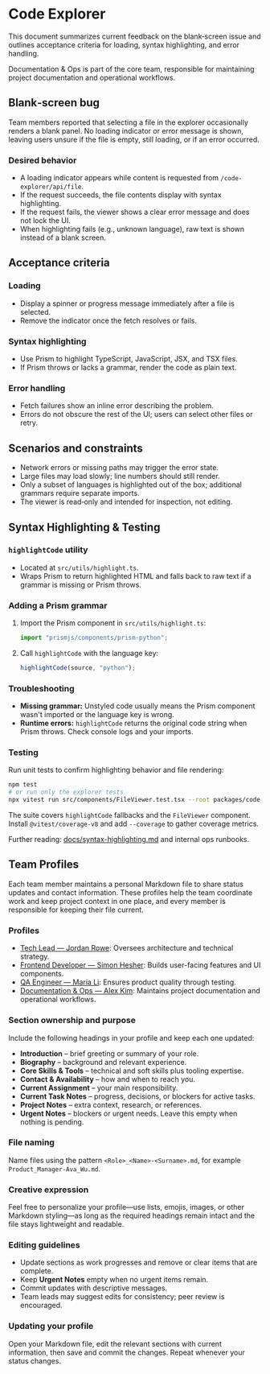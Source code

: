 # Code Explorer

This document summarizes current feedback on the blank‑screen issue and outlines acceptance criteria for loading, syntax highlighting, and error handling.

Documentation & Ops is part of the core team, responsible for maintaining project documentation and operational workflows.

## Blank‑screen bug

Team members reported that selecting a file in the explorer occasionally renders a blank panel. No loading indicator or error message is shown, leaving users unsure if the file is empty, still loading, or if an error occurred.

### Desired behavior

- A loading indicator appears while content is requested from `/code-explorer/api/file`.
- If the request succeeds, the file contents display with syntax highlighting.
- If the request fails, the viewer shows a clear error message and does not lock the UI.
- When highlighting fails (e.g., unknown language), raw text is shown instead of a blank screen.

## Acceptance criteria

### Loading
- Display a spinner or progress message immediately after a file is selected.
- Remove the indicator once the fetch resolves or fails.

### Syntax highlighting
- Use Prism to highlight TypeScript, JavaScript, JSX, and TSX files.
- If Prism throws or lacks a grammar, render the code as plain text.

### Error handling
- Fetch failures show an inline error describing the problem.
- Errors do not obscure the rest of the UI; users can select other files or retry.

## Scenarios and constraints

- Network errors or missing paths may trigger the error state.
- Large files may load slowly; line numbers should still render.
- Only a subset of languages is highlighted out of the box; additional grammars require separate imports.
- The viewer is read‑only and intended for inspection, not editing.

## Syntax Highlighting & Testing

### `highlightCode` utility
- Located at `src/utils/highlight.ts`.
- Wraps Prism to return highlighted HTML and falls back to raw text if a grammar is missing or Prism throws.

### Adding a Prism grammar
1. Import the Prism component in `src/utils/highlight.ts`:
   ```ts
   import "prismjs/components/prism-python";
   ```
2. Call `highlightCode` with the language key:
   ```ts
   highlightCode(source, "python");
   ```

### Troubleshooting
- **Missing grammar:** Unstyled code usually means the Prism component wasn't imported or the language key is wrong.
- **Runtime errors:** `highlightCode` returns the original code string when Prism throws. Check console logs and your imports.

### Testing
Run unit tests to confirm highlighting behavior and file rendering:
```bash
npm test
# or run only the explorer tests
npx vitest run src/components/FileViewer.test.tsx --root packages/code-explorer
```
The suite covers `highlightCode` fallbacks and the `FileViewer` component. Install `@vitest/coverage-v8` and add `--coverage` to gather coverage metrics.

Further reading: [docs/syntax-highlighting.md](docs/syntax-highlighting.md) and internal ops runbooks.

## Team Profiles
Each team member maintains a personal Markdown file to share status updates and contact information. These profiles help the team coordinate work and keep project context in one place, and every member is responsible for keeping their file current.

### Profiles
- [Tech Lead — Jordan Rowe](Tech_Lead-Jordan_Rowe.md): Oversees architecture and technical strategy.
- [Frontend Developer — Simon Hesher](Frontend_Developer-Simon_Hesher.md): Builds user-facing features and UI components.
- [QA Engineer — Maria Li](QA_Engineer-Maria_Li.md): Ensures product quality through testing.
- [Documentation & Ops — Alex Kim](Documentation_Ops-Alex_Kim.md): Maintains project documentation and operational workflows.

### Section ownership and purpose

Include the following headings in your profile and keep each one updated:

- **Introduction** – brief greeting or summary of your role.
- **Biography** – background and relevant experience.
- **Core Skills & Tools** – technical and soft skills plus tooling expertise.
- **Contact & Availability** – how and when to reach you.
- **Current Assignment** – your main responsibility.
- **Current Task Notes** – progress, decisions, or blockers for active tasks.
- **Project Notes** – extra context, research, or references.
- **Urgent Notes** – blockers or urgent needs. Leave this empty when nothing is pending.

### File naming

Name files using the pattern `<Role>_<Name>-<Surname>.md`, for example `Product_Manager-Ava_Wu.md`.

### Creative expression

Feel free to personalize your profile—use lists, emojis, images, or other Markdown styling—as long as the required headings remain intact and the file stays lightweight and readable.

### Editing guidelines

- Update sections as work progresses and remove or clear items that are complete.
- Keep **Urgent Notes** empty when no urgent items remain.
- Commit updates with descriptive messages.
- Team leads may suggest edits for consistency; peer review is encouraged.

### Updating your profile

Open your Markdown file, edit the relevant sections with current information, then save and commit the changes. Repeat whenever your status changes.

